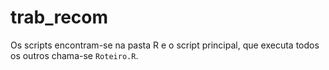 # trab_recom

Os scripts encontram-se na pasta R e o script principal, que executa todos os outros chama-se `Roteiro.R`.